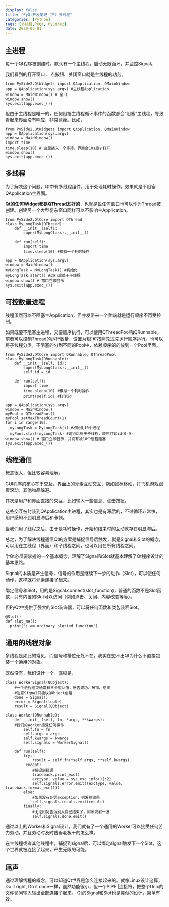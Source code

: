 ```yaml
---
display: false
title: "PyQt开发笔记（三）多线程"
categories: [Python]
tags: [多线程,PyQt, PySide2]
date: 2020-06-01
---
```


## 主进程
每一个Qt程序被创建时，默认有一个主线程，启动无限循环，并监控Signal。

我们看到的打开窗口 、点按钮、关闭窗口就是主线程的功劳。

```
from PySide2.QtWidgets import QApplication, QMainWindow
app = QApplication(sys.argv) #主线程Application
window = MainWindow() # 窗口
window.show()
sys.exit(app.exec_())
```

但由于主线程是唯一的，任何阻挡主线程循环事件的函数都会“阻塞”主线程，导致看起来界面没有响应，非常蓝瘦。比如，

```
from PySide2.QtWidgets import QApplication, QMainWindow
app = QApplication(sys.argv)
window = MainWindow()
import time
time.sleep(10) # 这里插入一个等待，界面会10s后才打开
window.show()
sys.exit(app.exec_())
```

## 多线程
为了解决这个问题，Qt中有多线程组件，用于处理耗时操作，效果就是不阻塞QApplication主界面。

**Qt的任何Widget都是QThread友好的**，也就是说任何窗口也可以作为Thread被创建。创建另一个大型复杂窗口同样可以不影响主Application。

```
from PySide2.QtCore import QThread
class MyLongTask(QThread):
    def __init__(self):
        super(MyLongClass).__init__()
    
    def run(self):
        import time
        time.sleep(10) #模拟一个耗时操作

app = QApplication(sys.argv)
window = MainWindow()
myLongTask = MyLongTask() #初始化
myLongTask.start() #运行后处于子线程
window.show() # 窗口立即显示
sys.exit(app.exec_())
```

## 可控数量进程

线程虽然可以不阻塞主Application，但并发带来一个弊端就是运行顺序不再受控制。

如果既要不阻塞主进程，又要顺序执行，可以使用QThreadPool和QRunnable，前者可以控制Thread的运行数量，设置为1即可按照先进先运行顺序运行。也可以将子线程分类，不阻塞的分到不同的Pool中，依赖顺序的的放到一个Pool里面。

```
from PySide2.QtCore import QRunnable, QThreadPool
class MyLongTask(QRunnable):
    def __init__(self, id):
        super(MyLongClass).__init__()
        self.id = id
    
    def run(self):
        import time
        time.sleep(10) #模拟一个耗时操作
        print(self.id) #打印id

app = QApplication(sys.argv)
window = MainWindow()
myPool = QThreadPool()
myPool.setMaxThreadCount(1)
for i in range(10):
  myLongTask = MyLongTask(i) #初始化10个进程
  myPool.start(myLongTask) #运行后处于子线程，顺序打印id(0-9)
window.show() # 窗口立即显示，并没有被10个进程阻塞
sys.exit(app.exec_())
```

## 线程通信

概念很大，但比较容易理解。

GUI程序的核心在于交互，界面上的元素互动交互，例如鼠标移动，打飞机游戏跟着滚动，其他物品躲避。

其次是用户和界面直接的交互，比如输入一些信息、点击按钮。

这些交互被封装到QApplication主进程，其实也是有滞后的，不过循环非常快，用户感知不到明显滞后和卡顿。

当我们用了线程之后，由于是耗时操作，开始和结束时的互动就存在明显滞后。

总之，为了解决线程通信Qt的方案是捕捉信号后触发，就是Signal和Slot的概念，可以用在主线程（界面）和子线程之间，也可以用在所有线程之间。

学Qt必须要掌握的一个基本概念，理解了Signal和Slot就基本理解了Qt程序设计的基本思路。

Signal的本质是产生信号，信号的作用是继续下一步的动作（Slot），可以使任何动作，这样就将元素连接了起来。

绑定信号和Slot，用的是Signal.connect(slot_function)，普通的函数不是Slot函数，只有内置的Slot可以访问（例如点击、关闭、内容改变等等）。

但PyQt中提供了强大的Slot装饰器，可以将任何函数和类包装秤Slot。

```
@Slot()
def slot_me():
  print('i am ordinary slotted function')
```


## 通用的线程对象

多线程是如此的常见，而信号和槽位无处不在，我实在想不出Qt为什么不直接包装一个通用的对象。

既然没有，我们设计一个。底稿是，

```
class WorkerSignal(QObject):
    #一个进程结束通常有三个返回值，是否成功、报错、结果
    #注意Signal只能以QObject创建
    done = Signal()
    error = Signal(tuple)
    result = Signal(QObject)
    
class Worker(QRunnable):
    def __init__(self, fn, *args, **kwargs):
    #我们的Worker接受任何操作
        self.fn = fn
        self.args = args
        self.kwargs = kwargs
        self.signals = WorkerSignal()
        
    def run(self):
        try:
            result = self.fn(*self.args, **self.kwargs)
         except:
            #捕捉到错误
            traceback.print_exc()
            exctype, value = sys.exc_info()[:2]
            self.signals.error.emit((exctype, value, traceback.format_exc()))
        else:
            #如果没有处罚exception，则发射结果
            self.signals.result.emit(result)
        finally:
            #无论如何告诉别人自己结束了，附带发射一波
            self.signals.done.emit()
```

通过以上的Worker和Signal设计，我们就有了一个通用的Worker可以接受任何苦力劳动，并且劳动时及时告诉老板干的怎么样。

在主线程或者其他线程中，捕捉到signal后，可以绑定signal触发下一个Slot，这个世界就被连接了起来，产生无限的可能。

## 尾声
通过理解线程的概念，可以知道Qt世界是怎么连接起来的。就像Linux设计这算，Do it right, Do it once一样，虽然功能很小，但一个PIPE |连接符，把整个Unix的文件访问输入输出全部连接了起来。 Qt的Signal和Slot也是类似的设计，简单有效。


